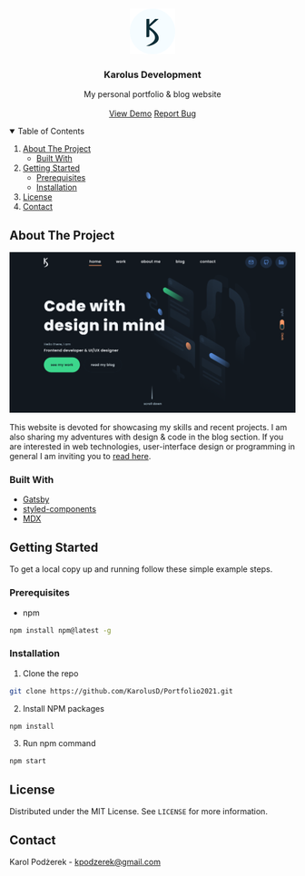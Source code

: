 <!-- PROJECT LOGO -->
<br />
<p align="center">
  <a href="https://github.com/KarolusD/portfolio2021/src/assets/images/readme-logo.png">
    <img src="src/assets/images/readme-logo.png" alt="Logo" width="80" height="80">
  </a>

  <h3 align="center">Karolus Development</h3>

  <p align="center">
    My personal portfolio & blog website
    <br />
    <br />
    <a href="https://podzerek.pl">View Demo</a>
    <a href="https://github.com/KarolusD/portfolio2021/issues">Report Bug</a>
  </p>
</p>

<!-- TABLE OF CONTENTS -->
<details open="open">
  <summary>Table of Contents</summary>
  <ol>
    <li>
      <a href="#about-the-project">About The Project</a>
      <ul>
        <li><a href="#built-with">Built With</a></li>
      </ul>
    </li>
    <li>
      <a href="#getting-started">Getting Started</a>
      <ul>
        <li><a href="#prerequisites">Prerequisites</a></li>
        <li><a href="#installation">Installation</a></li>
      </ul>
    </li>
    <li><a href="#license">License</a></li>
    <li><a href="#contact">Contact</a></li>
  </ol>
</details>

<!-- ABOUT THE PROJECT -->

## About The Project

[![Karolus Development Screen Shot][product-screenshot]](https://podzerek.pl.com)

This website is devoted for showcasing my skills and recent projects. I am also sharing my adventures with design & code in the blog section. If you are interested in web technologies, user-interface design or programming in general I am inviting you to [read here](https://podzerek.pl/blog).

### Built With

- [Gatsby](https://gatsbyjs.com)
- [styled-components](https://styled-components.com)
- [MDX](https://mdxjs.com)

<!-- GETTING STARTED -->

## Getting Started

To get a local copy up and running follow these simple example steps.

### Prerequisites

- npm

```sh
npm install npm@latest -g
```

### Installation

1. Clone the repo

```sh
git clone https://github.com/KarolusD/Portfolio2021.git
```

2. Install NPM packages

```sh
npm install
```

3. Run npm command

```sh
npm start
```

<!-- LICENSE -->

## License

Distributed under the MIT License. See `LICENSE` for more information.

<!-- CONTACT -->

## Contact

Karol Podżerek - kpodzerek@gmail.com

<!-- MARKDOWN LINKS & IMAGES -->
<!-- https://www.markdownguide.org/basic-syntax/#reference-style-links -->

[product-screenshot]: src/assets/images/site.png
